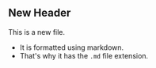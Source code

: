 ## New Header
This is a new file.
* It is formatted using markdown.
* That's why it has the `.md` file extension.
